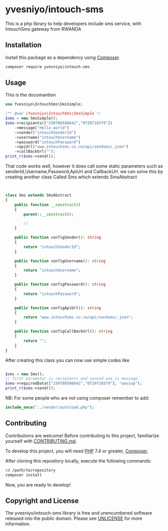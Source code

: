 # yvesniyo/intouch-sms

<!--
TODO: Make sure the following URLs are correct and working for your project.
      Then, remove these comments to display the badges, giving users a quick
      overview of your package.

[![Source Code][badge-source]][source]
[![Latest Version][badge-release]][packagist]
[![Software License][badge-license]][license]
[![PHP Version][badge-php]][php]
[![Build Status][badge-build]][build]
[![Coverage Status][badge-coverage]][coverage]
[![Total Downloads][badge-downloads]][downloads]

[badge-source]: http://img.shields.io/badge/source-yvesniyo/intouch-sms-blue.svg?style=flat-square
[badge-release]: https://img.shields.io/packagist/v/yvesniyo/intouch-sms.svg?style=flat-square&label=release
[badge-license]: https://img.shields.io/packagist/l/yvesniyo/intouch-sms.svg?style=flat-square
[badge-php]: https://img.shields.io/packagist/php-v/yvesniyo/intouch-sms.svg?style=flat-square
[badge-build]: https://img.shields.io/travis/yvesniyo/intouch-sms/master.svg?style=flat-square
[badge-coverage]: https://img.shields.io/coveralls/github/yvesniyo/intouch-sms/master.svg?style=flat-square
[badge-downloads]: https://img.shields.io/packagist/dt/yvesniyo/intouch-sms.svg?style=flat-square&colorB=mediumvioletred

[source]: https://github.com/yvesniyo/intouch-sms
[packagist]: https://packagist.org/packages/yvesniyo/intouch-sms
[license]: https://github.com/yvesniyo/intouch-sms/blob/master/LICENSE
[php]: https://php.net
[build]: https://travis-ci.org/yvesniyo/intouch-sms
[coverage]: https://coveralls.io/r/yvesniyo/intouch-sms?branch=master
[downloads]: https://packagist.org/packages/yvesniyo/intouch-sms
-->

This is a php library to help developers include sms service, with IntouchSms gateway from RWANDA

## Installation

Install this package as a dependency using [Composer](https://getcomposer.org).

```bash
composer require yvesniyo/intouch-sms
```

## Usage

This is the documantion

```php
use Yvesniyo\IntouchSms\SmsSimple;

/** @var \Yvesniyo\IntouchSms\SmsSimple */
$sms = new SmsSimple();
$sms->recipients(["250780588642","0720710379"])
    ->message("Hello world")
    ->sender("intouchSenderId")
    ->username("intouchUsername")
    ->password("intouchPassword")
    ->apiUrl("www.intouchsms.co.rw/api/sendsms/.json")
    ->callBackUrl("");
print_r($sms->send());

```

That code works well, however it does call some static parameters such as senderId,Username,Password,ApiUrl and CallbackUrl. we can solve this by creating another class Called Sms which extends SmsAbstract

```php


class Sms extends SmsAbstract
{
    public function __construct()
    {
        parent::__construct();

        //
    }

    public function configSender(): string
    {
        return "intouchSenderId";
    }

    public function configUsername(): string
    {
        return "intouchUsername";
    }

    public function configPassword(): string
    {
        return "intouchPassword";
    }

    public function configApiUrl(): string
    {
        return "www.intouchsms.co.rw/api/sendsms/.json";
    }

    public function configCallBackUrl(): string
    {
        return "";
    }
}

```

After creating this class you can now use simple codes like

```php

$sms = new Sms();
// first parameter is recipients and second one is message
$sms->requiredData(["250780588642","0720710379"], "wassup");
print_r($sms->send());

```

NB: For some people who are not using composer remember to add:

```php
include_once("../vendor/autoload.php");
```

## Contributing

Contributions are welcome! Before contributing to this project, familiarize
yourself with [CONTRIBUTING.md](CONTRIBUTING.md).

To develop this project, you will need [PHP](https://www.php.net) 7.4 or greater,
[Composer](https://getcomposer.org),

After cloning this repository locally, execute the following commands:

```bash
cd /path/to/repository
composer install
```

Now, you are ready to develop!

## Copyright and License

The yvesniyo/intouch-sms library is free and unencumbered software released into the
public domain. Please see [UNLICENSE](UNLICENSE) for more information.
